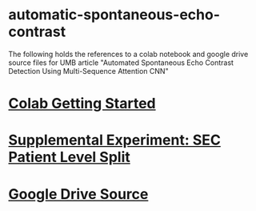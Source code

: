 # automatic-spontaneous-echo-contrast

The following holds the references to a colab notebook and google drive source files for UMB article "Automated Spontaneous Echo Contrast Detection Using Multi-Sequence Attention CNN"

# [Colab Getting Started](https://colab.research.google.com/drive/1alTtE8lz1mdzmQM5q9Ca4sfe6hCnn4OB?usp=sharing)
# [Supplemental Experiment: SEC Patient Level Split](https://colab.research.google.com/drive/1-3hZYALKieOmvUnl8nQPFZtLSY7L6lbS?usp=sharing)
# [Google Drive Source](https://drive.google.com/drive/folders/1D0jm9l_QFg5FyFaCzSEAoOSyfJlFfV4Q?usp=sharing)
